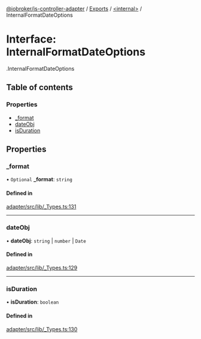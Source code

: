 [@iobroker/js-controller-adapter](../README.md) / [Exports](../modules.md) / [<internal\>](../modules/internal_.md) / InternalFormatDateOptions

# Interface: InternalFormatDateOptions

[<internal>](../modules/internal_.md).InternalFormatDateOptions

## Table of contents

### Properties

- [\_format](internal_.InternalFormatDateOptions.md#_format)
- [dateObj](internal_.InternalFormatDateOptions.md#dateobj)
- [isDuration](internal_.InternalFormatDateOptions.md#isduration)

## Properties

### \_format

• `Optional` **\_format**: `string`

#### Defined in

[adapter/src/lib/_Types.ts:131](https://github.com/ioBroker/ioBroker.js-controller/blob/4361085b/packages/adapter/src/lib/_Types.ts#L131)

___

### dateObj

• **dateObj**: `string` \| `number` \| `Date`

#### Defined in

[adapter/src/lib/_Types.ts:129](https://github.com/ioBroker/ioBroker.js-controller/blob/4361085b/packages/adapter/src/lib/_Types.ts#L129)

___

### isDuration

• **isDuration**: `boolean`

#### Defined in

[adapter/src/lib/_Types.ts:130](https://github.com/ioBroker/ioBroker.js-controller/blob/4361085b/packages/adapter/src/lib/_Types.ts#L130)
